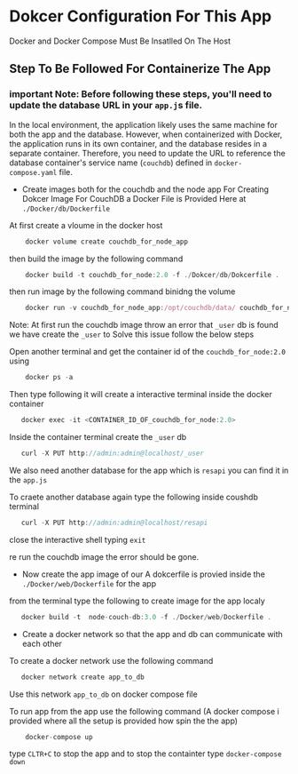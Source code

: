 # Dokcer Configuration For This App

Docker and Docker Compose Must Be Insatlled On The Host

## Step To Be Followed For Containerize The App
### important Note: Before following these steps, you'll need to update the database URL in your `app.j`s file.

In the local environment, the application likely uses the same machine for both the app and the database. However, when containerized with Docker, the application runs in its own container, and the database resides in a separate container. Therefore, you need to update the URL to reference the database container's service name (`couchdb`) defined in  `docker-compose.yaml` file.

- Create images both for the couchdb and the node app
For Creating Dokcer Image For CouchDB a Docker File is Provided Here  at `./Docker/db/Dockerfile`

At first create a vloume in the docker host 

```javascript
    docker volume create couchdb_for_node_app
```
then build the image by the  following command

```javascript
    docker build -t couchdb_for_node:2.0 -f ./Dokcer/db/Dokcerfile .
```
then run image by the following command binidng the volume

```javascript
    docker run -v couchdb_for_node_app:/opt/couchdb/data/ couchdb_for_node:2.0
```
Note: At first run the couchdb image throw an error that `_user` db is found we have create the `_user` to Solve this issue follow the below steps

Open another terminal and get the container id of the `couchdb_for_node:2.0` using

```javascript
    docker ps -a
```
Then type following it will create a interactive terminal inside the docker container
```javascript
   docker exec -it <CONTAINER_ID_OF_couchdb_for_node:2.0>
```
Inside the container terminal create the `_user` db

```javascript
   curl -X PUT http://admin:admin@localhost/_user
```

We also need another database for the app which is `resapi` you can find it in the `app.js`

To craete another database again type the following inside coushdb terminal

```javascript
   curl -X PUT http://admin:admin@localhost/resapi
```
close the interactive shell typing `exit`

re run the couchdb image the error should be gone.

- Now create the app image of our 
A dokcerfile is provied inside the `./Docker/web/Dockerfile` for the app

from the terminal type the following to create image for the app localy

```javascript
   docker build -t  node-couch-db:3.0 -f ./Docker/web/Dockerfile .
```
- Create a docker network so that the app and db can communicate with each other

To create a docker network use the following command

```javascript
   docker network create app_to_db
```
Use this network `app_to_db` on docker compose file

To run app from the app use the following command (A docker compose i provided where all the setup is provided how spin the the app)

```javascript
    docker-compose up
```

type `CLTR+C` to stop the app and to stop the containter type `docker-compose down`



